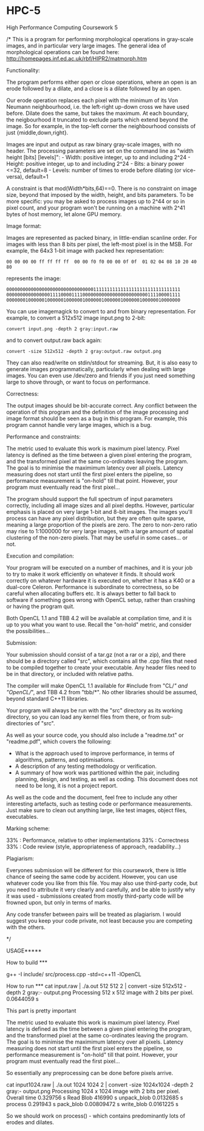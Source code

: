 HPC-5
=====

High Performance Computing Coursework 5

/*
This is a program for performing morphological operations in gray-scale
images, and in particular very large images. The general idea of
morphological operations can be found here:
http://homepages.inf.ed.ac.uk/rbf/HIPR2/matmorph.htm

Functionality:

The program performs either open or close operations,
where an open is an erode followed by a dilate, and
a close is a dilate followed by an open.

Our erode operation replaces each pixel with the minimum
of its Von Neumann neighbourhood, i.e. the left-right
up-down cross we have used before. Dilate does the same, but
takes the maximum. At each boundary, the neigbourhood
it truncated to exclude parts which extend beyond the
image. So for example, in the top-left corner the
neighbourhood consists of just {middle,down,right}.

Images are input and output as raw binary gray-scale
images, with no header. The processing parameters are
set on the command line as "width height [bits] [levels]":
	- Width: positive integer, up to and including 2^24
	- Height: positive integer, up to and including 2^24
	- Bits: a binary power <=32, default=8
	- Levels: number of times to erode before dilating (or vice-versa),
	          default=1

A constraint is that mod(Width*bits,64)==0. There
is no constraint on image size, beyond that imposed
by the width, height, and bits parameters. To be
more specific: you may be asked to process images up
to 2^44 or so in pixel count, and your program won't
be running on  a machine with 2^41 bytes of host
memory, let alone GPU memory.

Image format:

Images are represented as packed binary, in little-endian
scanline order. For images with less than 8 bits per pixel, the
left-most pixel is in the MSB. For example, the 64x3 1-bit
image with packed hex representation:

    00 00 00 00 ff ff ff ff  00 00 f0 f0 00 00 0f 0f  01 02 04 08 10 20 40 80

represents the image:

    0000000000000000000000000000000011111111111111111111111111111111
	0000000000000000111100001111000000000000000000000000111100001111
	0000000100000010000001000000100000010000001000000100000010000000

You can use imagemagick to convert to and from binary representation.
For example, to convert a 512x512 image input.png to 2-bit:

	convert input.png -depth 2 gray:input.raw

and to convert output.raw back again:

	convert -size 512x512 -depth 2 gray:output.raw output.png
	
They can also read/write on stdin/stdout for streaming. But, it is
also easy to generate images programmatically, particularly when
dealing with large images. You can even use /dev/zero and
friends if you just need something large to shove through,
or want to focus on performance.

Correctness:

The output images should be bit-accurate correct. Any conflict
between the operation of this program and the definition of the
image processing and image format should be seen as a bug in
this program. For example, this program cannot handle very
large images, which is a bug.

Performance and constraints:

The metric used to evaluate this work is maximum pixel
latency. Pixel latency is defined as the time between
a given pixel entering the program, and the transformed
pixel at the same co-ordinates leaving the program. The
goal is to minimise the maximimum latency over all
pixels. Latency measuring does not start until the first
pixel enters the pipeline, so performance measurement
is "on-hold" till that point. However, your program
must eventually read the first pixel...

The program should support the full spectrum of input
parameters correctly, including all image sizes and
all pixel depths. However, particular emphasis is
placed on very large 1-bit and 8-bit images. The
images you'll process can have any pixel distribution, but
they are often quite sparse, meaning a large proportion
of the pixels are zero. The zero to non-zero ratio may
rise to 1:1000000 for very large images, with a large
amount of spatial clustering of the non-zero pixels.
That may be useful in some cases... or not.

Execution and compilation:

Your program will be executed on a number of machines,
and it is your job to try to make it work efficiently
on whatever it finds. It should work correctly
on whatever hardware it is executed on, whether it has a K40
or a dual-core Celeron. Performance is subordinate to
correctness, so be careful when allocating buffers etc.
It is always better to fall back to software if
something goes wrong with OpenCL setup, rather than crashing
or having the program quit.

Both OpenCL 1.1 and TBB 4.2 will be available at compilation
time, and it is up to you what you want to use. Recall
the "on-hold" metric, and consider the possibilities...

Submission:

Your submission should consist of a tar.gz (not a rar or a zip),
and there should be a directory called "src", which contains
all the .cpp files that need to be compiled together to
create your executable. Any header files need to be in that
directory, or included with relative paths.

The compiler will make OpenCL 1.1 available for #include from
"CL/*" and "OpenCL/*", and TBB 4.2 from "tbb/*". No other
libraries should be assumed, beyond standard C++11 libraries.

Your program will always be run with the "src" directory
as its working directory, so you can load any kernel
files from there, or from sub-directories of "src".

As well as your source code, you should also include a
"readme.txt" or "readme.pdf", which covers the following:
- What is the approach used to improve performance, in
  terms of algorithms, patterns, and optimisations.
- A description of any testing methodology or verification.
- A summary of how work was partitioned within the pair,
  including planning, design, and testing, as well as coding.
This document does not need to be long, it is not a project
report.

As well as the code and the document, feel free to include
any other interesting artefacts, such as testing code
or performance measurements. Just make sure to clean out
anything large, like test images, object files, executables.

Marking scheme:

33% : Performance, relative to other implementations
33% : Correctness
33% : Code review (style, appropriateness of approach, readability...)

Plagiarism:

Everyones submission will be different for this coursework,
there is little chance of seeing the same code by accident.
However, you can use whatever code you like from this file.
You may also use third-party code, but you need to attribute
it very clearly and carefully, and be able to justify why
it was used - submissions created from mostly third-party
code will be frowned upon, but only in terms of marks.

Any code transfer between pairs will be treated as plagiarism.
I would suggest you keep your code private, not least because
you are competing with the others.

*/


USAGE*****

How to build ***

g++ -I include/ src/process.cpp -std=c++11 -lOpenCL

How to run ***
cat input.raw | ./a.out 512 512 2 | convert -size 512x512 -depth 2 gray:- output.png
Processing 512 x 512 image with 2 bits per pixel.
0.0644059 s


This part is pretty important 


The metric used to evaluate this work is maximum pixel
latency. Pixel latency is defined as the time between
a given pixel entering the program, and the transformed
pixel at the same co-ordinates leaving the program. The
goal is to minimise the maximimum latency over all
pixels. Latency measuring does not start until the first
pixel enters the pipeline, so performance measurement
is "on-hold" till that point. However, your program
must eventually read the first pixel...


So essentially any preprocessing can be done before pixels arrive. 


cat input1024.raw | ./a.out 1024 1024 2 | convert -size 1024x1024 -depth 2 gray:- output.png
Processing 1024 x 1024 image with 2 bits per pixel.
Overall time 0.329756 s
Read Blob 416990 s
unpack_blob 0.0132685 s
process 0.291943 s
pack_blob 0.00809472 s
write_blob 0.0161225 s


So we should work on process() - which contains predominantly lots of erodes and dilates. 




